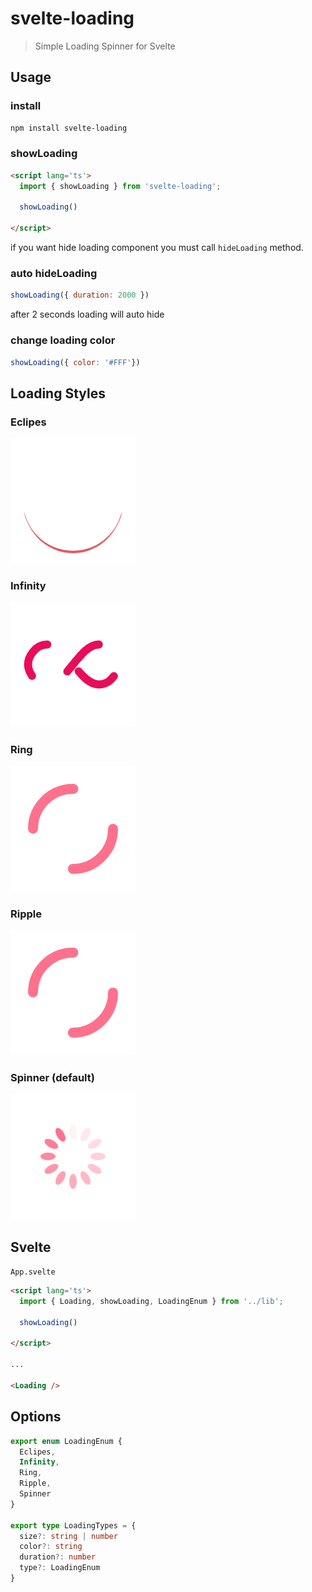 # svelte-loading 

> Simple Loading Spinner for Svelte
## Usage

### install
```bash
npm install svelte-loading
```

### showLoading

```html
<script lang='ts'>
  import { showLoading } from 'svelte-loading';

  showLoading()

</script>
```

if you want hide loading component you must call `hideLoading` method.

### auto hideLoading

```js
showLoading({ duration: 2000 })
```

after 2 seconds loading will auto hide 

### change loading color

```js
showLoading({ color: '#FFF'})
```


## Loading Styles
### Eclipes
![](static/Eclipse-1s-200px.png)
### Infinity 
![](static/Infinity-1s-200px.png)
### Ring
![](static/Ring-1s-200px.png)
### Ripple
![](static/Ring-1s-200px.png)
### Spinner (default)
![](static/Spinner-1s-200px.png)

## Svelte 

`App.svelte`

```html
<script lang='ts'>
  import { Loading, showLoading, LoadingEnum } from '../lib';

  showLoading()

</script>

...

<Loading />
```

## Options

```ts
export enum LoadingEnum {
  Eclipes,
  Infinity,
  Ring,
  Ripple,
  Spinner
}

export type LoadingTypes = {
  size?: string | number
  color?: string
  duration?: number
  type?: LoadingEnum
}
```


